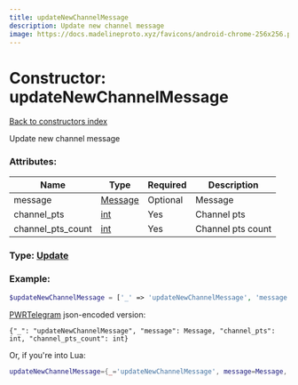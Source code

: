 ```yaml
---
title: updateNewChannelMessage
description: Update new channel message
image: https://docs.madelineproto.xyz/favicons/android-chrome-256x256.png
---
```

# Constructor: updateNewChannelMessage  
[Back to constructors index](index.md)



Update new channel message

### Attributes:

| Name     |    Type       | Required | Description |
|----------|---------------|----------|-------------|
|message|[Message](../types/Message.md) | Optional|Message|
|channel\_pts|[int](../types/int.md) | Yes|Channel pts|
|channel\_pts\_count|[int](../types/int.md) | Yes|Channel pts count|



### Type: [Update](../types/Update.md)


### Example:

```php
$updateNewChannelMessage = ['_' => 'updateNewChannelMessage', 'message' => Message, 'channel_pts' => int, 'channel_pts_count' => int];
```  

[PWRTelegram](https://pwrtelegram.xyz) json-encoded version:

```
{"_": "updateNewChannelMessage", "message": Message, "channel_pts": int, "channel_pts_count": int}
```


Or, if you're into Lua:

```lua
updateNewChannelMessage={_='updateNewChannelMessage', message=Message, channel_pts=int, channel_pts_count=int}

```


